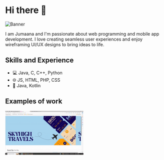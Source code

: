 # Hi there 👋

![Banner](https://github.com/user-attachments/assets/94da0617-bc8d-4b32-a5f8-f6a954826f89)

I am Jumaana and I'm passionate about web programming and mobile app development. I love creating seamless user experiences and enjoy wireframing UI/UX designs to bring ideas to life.

## Skills and Experience
*  💻 Java, C, C++, Python
*  🌐 JS, HTML, PHP, CSS
*  📱 Java, Kotlin
  
## Examples of work
<img src = "https://github.com/Jumaana-bit/Jumaana-bit/blob/main/flightDemo-ezgif.com-optimize.gif" width="250">

<!--
**Jumaana-bit/Jumaana-bit** is a ✨ _special_ ✨ repository because its `README.md` (this file) appears on your GitHub profile.

Here are some ideas to get you started:

- 🔭 I’m currently working on ...
- 🌱 I’m currently learning ...
- 👯 I’m looking to collaborate on ...
- 🤔 I’m looking for help with ...
- 💬 Ask me about ...
- 📫 How to reach me: ...
- 😄 Pronouns: ...
- ⚡ Fun fact: ...
-->
